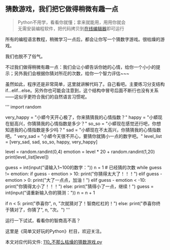 ## 猜数游戏，我们把它做得稍微有趣一点

> Python不用学，看看你就懂；拿来就能用，用用你就会     
> 无需安装编程软件，把代码拷贝到[在线编辑器](https://www.programiz.com/python-programming/online-compiler)即可运行

所有的编程语言教程，稍微学习一点后，都会让你写一个猜数字游戏。很枯燥的游戏。

我们也脱不了俗气。

不过我们做得稍微有趣一点：我们会让小蟒告诉你她的心情，给你一个小小的提示；另外我们会根据你猜对所花的次数，给你一个智力评估~~~

虽然如此，程序还是非常简单，这里就讲解代码了。自己看吧。主要练习分支结构if...elif...else。另外你也可能会注意到，这个结构中冒号后面不断行也没有关系——这似乎更符合我们的自然语言习惯呢。

'''
import random

very_happy = "小蟒今天开心极了，你来猜猜我的心情指数？"
happy = "小蟒现在挺高兴，你猜猜我的心情指数是多少？"
so_so = "小蟒现在感觉还行吧，你想知道我的心情指数是多少吗？"
sad = "小蟒现在不太高兴，你猜猜我的心情指数吧。"
very_sad = "小蟒今天很不开心，要猜你就猜小一点的数字吧。"
level_list = [very_sad, sad, so_so, happy, very_happy]

level = random.randint(0,4)
emotion = level * 20 + random.randint(1,20)
print(level_list[level])

guess = int(input("请输入1~100的数字："))
n = 1                       # 已经猜的次数
while guess != emotion:
    if guess - emotion > 10: print("你猜得太大了！！！")
    elif guess - emotion > 0: print("大了一点点，加油！")
    elif guess - emotion < -10: print("你猜得太小了！！！")
    else: print("猜得小了一点，继续！")
    guess = int(input("请重新输入你的猜测："))
    n = n + 1
    
if n < 5: 
    print("恭喜你", n, "次就猜对了！智商杠杠的！")
else: 
    print("恭喜你终于猜对了，你猜了", n, "次。")
'''

运行一下试试，看看你的智商高不高？

这里是《简单又好玩的Python》栏目，欢迎关注。

本文对应代码文件: [110_不那么枯燥的猜数游戏.py](../代码文件/110_不那么枯燥的猜数游戏.py)

